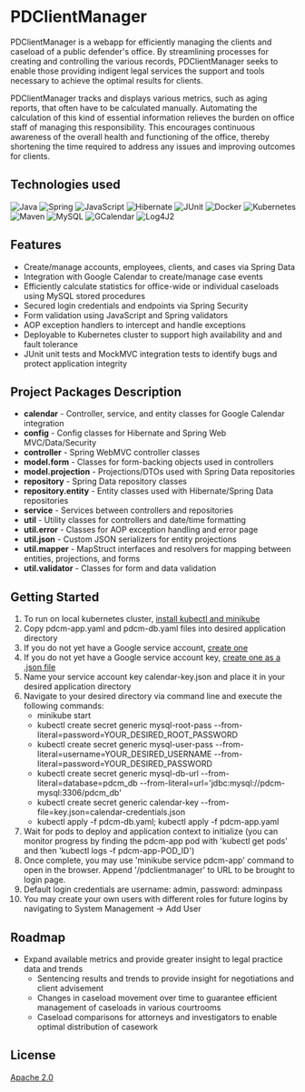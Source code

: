 # PDClientManager

PDClientManager is a webapp for efficiently managing the clients and caseload of a public defender's office. By streamlining processes for creating and controlling the various records, PDClientManager seeks to enable those providing indigent legal services the support and tools necessary to achieve the optimal results for clients.

PDClientManager tracks and displays various metrics, such as aging reports, that often have to be calculated manually. Automating the calculation of this kind of essential information relieves the burden on office staff of managing this responsibility. This encourages continuous awareness of the overall health and functioning of the office, thereby shortening the time required to address any issues and improving outcomes for clients.

## Technologies used

![Java](https://img.shields.io/badge/-Java-brightgreen) ![Spring](https://img.shields.io/badge/-Spring_Framework--Data--Security--AOP-blue) ![JavaScript](https://img.shields.io/badge/-JavaScript-lightgrey) ![Hibernate](https://img.shields.io/badge/-Hibernate-9cf) ![JUnit](https://img.shields.io/badge/-JUnit-red) ![Docker](https://img.shields.io/badge/-Docker-0fffa3) ![Kubernetes](https://img.shields.io/badge/-Kubernetes-071942) ![Maven](https://img.shields.io/badge/-Maven-yellow) ![MySQL](https://img.shields.io/badge/-MySQL-blueviolet) ![GCalendar](https://img.shields.io/badge/-Google_Calendar_API-orange) ![Log4J2](https://img.shields.io/badge/-Log4J2-yellowgreen)

## Features

* Create/manage accounts, employees, clients, and cases via Spring Data
* Integration with Google Calendar to create/manage case events
* Efficiently calculate statistics for office-wide or individual caseloads using MySQL stored procedures
* Secured login credentials and endpoints via Spring Security
* Form validation using JavaScript and Spring validators
* AOP exception handlers to intercept and handle exceptions
* Deployable to Kubernetes cluster to support high availability and and fault tolerance
* JUnit unit tests and MockMVC integration tests  to identify bugs and protect application integrity

## Project Packages Description

* **calendar** - Controller, service, and entity classes for Google Calendar integration
* **config** - Config classes for Hibernate and Spring Web MVC/Data/Security
* **controller** - Spring WebMVC controller classes
* **model.form** - Classes for form-backing objects used in controllers
* **model.projection** - Projections/DTOs used with Spring Data repositories
* **repository** - Spring Data repository classes
* **repository.entity** - Entity classes used with Hibernate/Spring Data repositories
* **service** - Services between controllers and repositories
* **util** - Utility classes for controllers and date/time formatting
* **util.error** - Classes for AOP exception handling and error page
* **util.json** - Custom JSON serializers for entity projections
* **util.mapper** - MapStruct interfaces and resolvers for mapping between entities, projections, and forms
* **util.validator** - Classes for form and data validation

## Getting Started

1. To run on local kubernetes cluster, [install kubectl and minikube](https://kubernetes.io/docs/tasks/tools/)
2. Copy pdcm-app.yaml and pdcm-db.yaml files into desired application directory
3. If you do not yet have a Google service account, [create one](https://cloud.google.com/iam/docs/creating-managing-service-accounts#iam-service-accounts-create-console)
4. If you do not yet have a Google service account key, [create one as a .json file](https://cloud.google.com/iam/docs/creating-managing-service-account-keys#iam-service-account-keys-create-console)
5. Name your service account key calendar-key.json and place it in your desired application directory
6. Navigate to your desired directory via command line and execute the following commands:
    * minikube start
    * kubectl create secret generic mysql-root-pass --from-literal=password=YOUR_DESIRED_ROOT_PASSWORD
    * kubectl create secret generic mysql-user-pass --from-literal=username=YOUR_DESIRED_USERNAME --from-literal=password=YOUR_DESIRED_PASSWORD
    * kubectl create secret generic mysql-db-url --from-literal=database=pdcm_db --from-literal=url='jdbc:mysql://pdcm-mysql:3306/pdcm_db'
    * kubectl create secret generic calendar-key --from-file=key.json=calendar-credentials.json
    * kubectl apply -f pdcm-db.yaml; kubectl apply -f pdcm-app.yaml
7. Wait for pods to deploy and application context to initialize (you can monitor progress by finding the pdcm-app pod with 'kubectl get pods' and then 'kubectl logs -f pdcm-app-POD_ID')
8. Once complete, you may use 'minikube service pdcm-app' command to open in the browser. Append '/pdclientmanager' to URL to be brought to login page.
9. Default login credentials are username: admin, password: adminpass
10. You may create your own users with different roles for future logins by navigating to System Management -> Add User


## Roadmap

* Expand available metrics and provide greater insight to legal practice data and trends
  * Sentencing results and trends to provide insight for negotiations and client advisement
  * Changes in caseload movement over time to guarantee efficient management of caseloads in various courtrooms
  * Caseload comparisons for attorneys and investigators to enable optimal distribution of casework


## License
[Apache 2.0](https://choosealicense.com/licenses/apache-2.0/)
